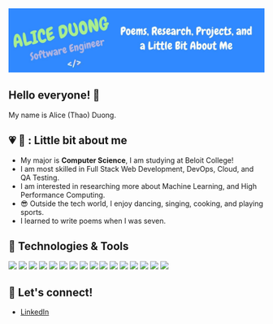 <img width="1300" alt="test banner_1" src ="https://github.com/liceyoung/liceyoung/blob/main/AliceD_GithubBanner.jpg"/>


## Hello everyone! 👋
My name is Alice (Thao) Duong.

## 💗 🌟 : Little bit about me

- My major is **Computer Science**, I am studying at Beloit College! 
- I am most skilled in Full Stack Web Development, DevOps, Cloud, and QA Testing.
- I am interested in researching more about  Machine Learning, and High Performance Computing.
- 😎 Outside the tech world, I enjoy dancing, singing, cooking, and playing sports.
- I learned to write poems when I was seven. 

## 🔧 Technologies & Tools
![](https://img.shields.io/badge/OS-Linux-FCC624?style=for-the-badge&logo=linux&logoColor=black)
![](https://img.shields.io/badge/Editor-Visual%20Studio%20Code-0078d7.svg?style=for-the-badge&logo=visual-studio-code&logoColor=white)
![](https://img.shields.io/badge/Code-python-3670A0?style=for-the-badge&logo=python&logoColor=ffdd54)
![](https://img.shields.io/badge/Code-ruby-%23CC342D.svg?style=for-the-badge&logo=ruby&logoColor=white)
![](https://img.shields.io/badge/Code-c%23-%23239120.svg?style=for-the-badge&logo=csharp&logoColor=white)
![](https://img.shields.io/badge/Code-elixir-%234B275F.svg?style=for-the-badge&logo=elixir&logoColor=white)
![](https://img.shields.io/badge/Tools-git-%23F05033.svg?style=for-the-badge&logo=git&logoColor=white)
![](https://img.shields.io/badge/Tools-jenkins-%232C5263.svg?style=for-the-badge&logo=jenkins&logoColor=white)
![](https://img.shields.io/badge/Tools-docker-%230db7ed.svg?style=for-the-badge&logo=docker&logoColor=white)
![](https://img.shields.io/badge/Frameworks-.NET-5C2D91?style=for-the-badge&logo=.net&logoColor=white)
![](https://img.shields.io/badge/Frameworks-angular-%23DD0031.svg?style=for-the-badge&logo=angular&logoColor=white)
![](https://img.shields.io/badge/Frameworks-express.js-%23404d59.svg?style=for-the-badge&logo=express&logoColor=%2361DAFB)
![](https://img.shields.io/badge/Frameworks-react-%2320232a.svg?style=for-the-badge&logo=react&logoColor=%2361DAFB)
![](https://img.shields.io/badge/Cloud-AWS-%23FF9900.svg?style=for-the-badge&logo=amazon-aws&logoColor=white)
![](https://img.shields.io/badge/Databases-MongoDB-%234ea94b.svg?style=for-the-badge&logo=mongodb&logoColor=white)
![](https://img.shields.io/badge/Databases-mysql-4479A1.svg?style=for-the-badge&logo=mysql&logoColor=white)

## 📲 Let's connect!
- [LinkedIn](https://www.linkedin.com/in/thao-thach-duong-4051181a1/)



<!---
liceyoung/liceyoung is a ✨ special ✨ repository because its `README.md` (this file) appears on your GitHub profile.
You can click the Preview link to take a look at your changes.
--->
